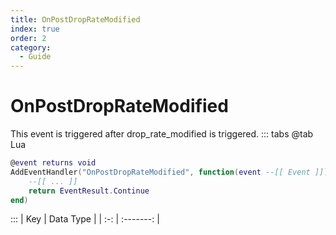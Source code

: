 ```yaml
---
title: OnPostDropRateModified
index: true
order: 2
category:
  - Guide
---
```


# OnPostDropRateModified
This event is triggered after drop_rate_modified is triggered.
::: tabs
@tab Lua
```lua
@event returns void
AddEventHandler("OnPostDropRateModified", function(event --[[ Event ]])
    --[[ ... ]]
    return EventResult.Continue
end)
```

:::
| Key | Data Type |
| :-: | :-------: |